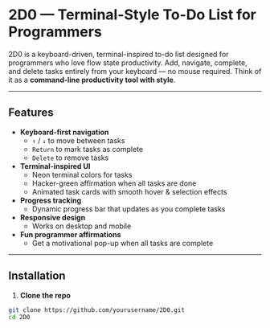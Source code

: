 # 2D0 — Terminal-Style To-Do List for Programmers

2D0 is a keyboard-driven, terminal-inspired to-do list designed for programmers who love flow state productivity. Add, navigate, complete, and delete tasks entirely from your keyboard — no mouse required. Think of it as a **command-line productivity tool with style**.

---

## Features

- **Keyboard-first navigation**
  - `↑` / `↓` to move between tasks
  - `Return` to mark tasks as complete
  - `Delete` to remove tasks
- **Terminal-inspired UI**
  - Neon terminal colors for tasks
  - Hacker-green affirmation when all tasks are done
  - Animated task cards with smooth hover & selection effects
- **Progress tracking**
  - Dynamic progress bar that updates as you complete tasks
- **Responsive design**
  - Works on desktop and mobile
- **Fun programmer affirmations**
  - Get a motivational pop-up when all tasks are complete

---

## Installation

1. **Clone the repo**
```bash
git clone https://github.com/yourusername/2D0.git
cd 2D0
